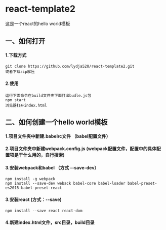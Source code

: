 # react-template2
这是一个react的hello world模板

## 一、如何打开
#### 1.下载方式
    git clone https://github.com/lydja520/react-template2.git
    或者下载zip解压
#### 2.使用
  	运行下面命令在build文件夹下面打出budle.js包
  	npm start
 	浏览器打开index.html

## 二、如何创建一个hello world模板
#### 1.项目文件夹中新建.babelrc文件  （babel配置文件）
#### 2.项目文件夹中新建webpack.config.js  (webpack配置文件，配置中的具体配置项是干什么用的，自行搜索)
#### 3.安装webpack和babel （方式 --save-dev）
	npm install -g webpack
	npm install --save-dev weback babel-core babel-loader babel-preset-es2015 babel-preset-react
#### 3.安装react (方式：--save)
	npm install --save react react-dom
#### 4.新建index.html文件，src目录，build目录
